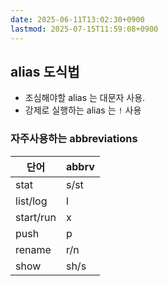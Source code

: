 ```yaml
---
date: 2025-06-11T13:02:30+0900
lastmod: 2025-07-15T11:59:08+0900
---
```


## alias 도식법

- 조심해야할 alias 는 대문자 사용.
- 강제로 실행하는 alias 는 `!` 사용

### 자주사용하는 abbreviations

| 단어 | abbrv |
| -- | -- |
| stat | s/st |
| list/log | l |
| start/run | x |
| push | p |
| rename | r/n |
| show | sh/s |
